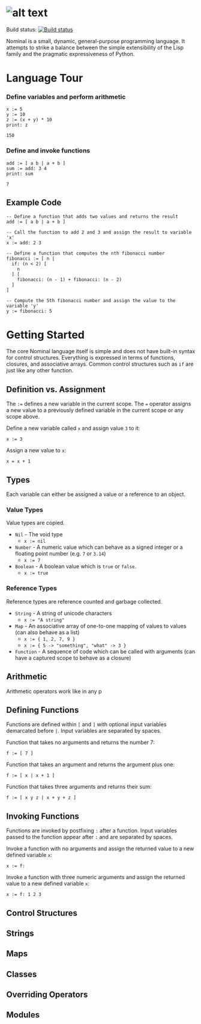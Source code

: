 ![alt text](https://github.com/colinhect/nominal/raw/master/Nominal.png "Nominal")
=======

Build status: [![Build status](https://travis-ci.org/colinhect/nominal.png)](https://travis-ci.org/colinhect/nominal)

Nominal is a small, dynamic, general-purpose programming language.  It attempts to strike a balance between the simple extensibility of the Lisp family and the pragmatic expressiveness of Python.

# Language Tour

### Define variables and perform arithmetic
```
x := 5
y := 10
z := (x + y) * 10
print: z
```
`150`

### Define and invoke functions
```
add := [ a b | a + b ]
sum := add: 3 4
print: sum
```
`7`

## Example Code
```
-- Define a function that adds two values and returns the result
add := [ a b | a + b ]

-- Call the function to add 2 and 3 and assign the result to variable 'x'
x := add: 2 3

-- Define a function that computes the nth fibonacci number
fibonacci := [ n |
  if: (n < 2) [
    n
  ] [
    fibonacci: (n - 1) + fibonacci: (n - 2)
  ]
]

-- Compute the 5th fibonacci number and assign the value to the variable 'y'
y := fibonacci: 5
```

# Getting Started
The core Nominal language itself is simple and does not have built-in syntax for control structures. Everything is expressed in terms of functions, closures, and associative arrays. Common control structures such as `if` are just like any other function.

## Definition vs. Assignment
The `:=` defines a new variable in the current scope. The `=` operator assigns a new value to a previously defined variable in the current scope or any scope above.

Define a new variable called `x` and assign value `3` to it:
```
x := 3
```

Assign a new value to `x`:
```
x = x + 1
```

## Types
Each variable can either be assigned a value or a reference to an object.

### Value Types
Value types are copied.

* `Nil` - The void type
  - `x := nil`
* `Number` - A numeric value which can behave as a signed integer or a floating point number (e.g. `7` or `3.14`)
  - `x := 7`
* `Boolean` - A boolean value which is `true` or `false`.
  - `x := true`

### Reference Types
Reference types are reference counted and garbage collected.

* `String` - A string of unicode characters
  - `x := "A string"`
* `Map` - An associative array of one-to-one mapping of values to values (can also behave as a list)
  - `x := { 1, 2, 7, 9 }`
  - `x := { 5 -> "something", "what" -> 3 }`
* `Function` - A sequence of code which can be called with arguments (can have a captured scope to behave as a closure)

## Arithmetic
Arithmetic operators work like in any p

## Defining Functions
Functions are defined within `[` and `]` with optional input variables demarcated before `|`. Input variables are separated by spaces.

Function that takes no arguments and returns the number 7:
```
f := [ 7 ]
```

Function that takes an argument and returns the argument plus one:
```
f := [ x | x + 1 ]
```

Function that takes three arguments and returns their sum:
```
f := [ x y z | x + y + z ]
```

## Invoking Functions
Functions are invoked by postfixing `:` after a function. Input variables passed to the function appear after `:` and are separated by spaces.

Invoke a function with no arguments and assign the returned value to a new defined variable `x`:
```
x := f:
```

Invoke a function with three numeric arguments and assign the returned value to a new defined variable `x`:
```
x := f: 1 2 3
```

## Control Structures

## Strings

## Maps

## Classes

## Overriding Operators

## Modules

